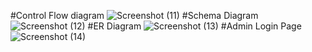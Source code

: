 #Control Flow diagram
![Screenshot (11)](https://github.com/sumeetpatil01/Blood-Bank-Management-System/assets/136491586/64c74090-5de7-4479-be8b-ee471c2d2169)
#Schema Diagram
![Screenshot (12)](https://github.com/sumeetpatil01/Blood-Bank-Management-System/assets/136491586/3acc592d-f779-4659-8d81-215336ebac53)
#ER Diagram
![Screenshot (13)](https://github.com/sumeetpatil01/Blood-Bank-Management-System/assets/136491586/34da3e50-5f02-4eae-bf3a-095c9fce4494)
#Admin Login Page
![Screenshot (14)](https://github.com/sumeetpatil01/Blood-Bank-Management-System/assets/136491586/826ba15d-eb54-4092-b34f-90d6133602d4)






